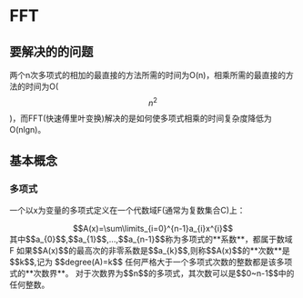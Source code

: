 # FFT

## 要解决的的问题

两个n次多项式的相加的最直接的方法所需的时间为O\(n\)，相乘所需的最直接的方法的时间为O\($$n^2$$\)，而FFT\(快速傅里叶变换\)解决的是如何使多项式相乘的时间复杂度降低为O\(nlgn\)。

## 基本概念

### 多项式

一个以x为变量的多项式定义在一个代数域F\(通常为复数集合C\)上： 
 
<center>$$A(x)=\sum\limits_{i=0}^{n-1}a_{i}x^{i}$$</center>
其中$$a_{0}$$,$$a_{1}$$,...,$$a_{n-1}$$称为多项式的**系数**，都属于数域F
如果$$A(x)$$的最高次的非零系数是$$a_{k}$$,则称$$A(x)$$的**次数**是$$k$$,记为 $$degree(A)=k$$
任何严格大于一个多项式次数的整数都是该多项式的**次数界**。
对于次数界为$$n$$的多项式，其次数可以是$$0~n-1$$中的任何整数。



